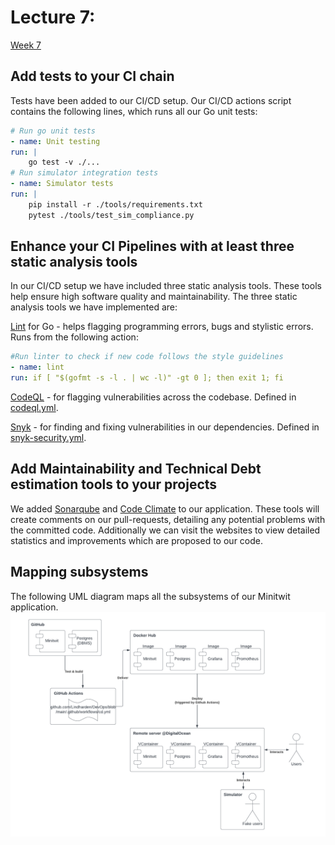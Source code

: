 # Lecture 7: 
[Week 7]("https://github.com/itu-devops/lecture_notes/blob/master/sessions/session_07/README_TASKS.md")

## Add tests to your CI chain
Tests have been added to our CI/CD setup. Our CI/CD actions script contains the following lines, which runs all our Go unit tests:
```yaml
# Run go unit tests
- name: Unit testing
run: |
    go test -v ./...
# Run simulator integration tests
- name: Simulator tests
run: |
    pip install -r ./tools/requirements.txt
    pytest ./tools/test_sim_compliance.py
```

## Enhance your CI Pipelines with at least three static analysis tools
In our CI/CD setup we have included three static analysis tools. These tools help ensure high software quality and maintainability. The three static analysis tools we have implemented are:
 
[Lint](https://github.com/golang/lint) for Go - helps flagging programming errors, bugs and stylistic errors. Runs from the following action:
```yaml
#Run linter to check if new code follows the style guidelines
- name: lint
run: if [ "$(gofmt -s -l . | wc -l)" -gt 0 ]; then exit 1; fi
```

[CodeQL](https://codeql.github.com/) - for flagging vulnerabilities across the codebase. Defined in [codeql.yml](https://github.com/Lindharden/DevOps/blob/main/.github/workflows/codeql.yml).

[Snyk](https://snyk.io/) - for finding and fixing vulnerabilities in our dependencies. Defined in [snyk-security.yml](https://github.com/Lindharden/DevOps/blob/main/.github/workflows/snyk-security.yml).

## Add Maintainability and Technical Debt estimation tools to your projects
We added [Sonarqube](https://www.sonarsource.com/products/sonarcloud/) and [Code Climate](https://codeclimate.com/) to our application. These tools will create comments on our pull-requests, detailing any potential problems with the committed code. Additionally we can visit the websites to view detailed statistics and improvements which are proposed to our code.

## Mapping subsystems
The following UML diagram maps all the subsystems of our Minitwit application.
![Minitwit UML](img/minitwit_uml.png)
